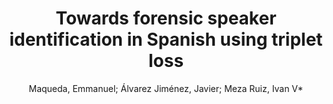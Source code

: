 ---
paperId: 45
author: Maqueda, Emmanuel; Álvarez Jiménez, Javier; Meza Ruiz, Ivan V*
publicationauthor: Meza Ruiz, I. V. et al.
title: Towards forensic speaker identification in Spanish using triplet loss
pdf: Maqueda_short_45.pdf
poster: Maqueda_short_45.png
alt: --
type: Poster
topic: Deep Learning
link: https://doi.org/10.52591/lxai2020121210
conference: neurips
year: 2020
tags: neurips-2020
location: Virtual
---